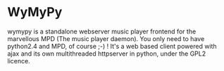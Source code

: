 WyMyPy
=============

wymypy is a standalone webserver music player frontend for the marvellous MPD (The music player daemon). You only need to have python2.4 and MPD, of course ;-) ! It's a web based client powered with ajax and its own multithreaded httpserver in python, under the GPL2 licence.